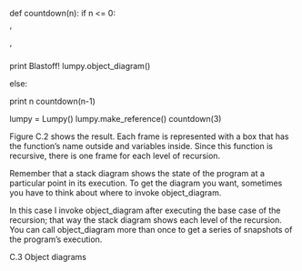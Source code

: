def countdown(n): if n <= 0:

’

’

print Blastoff! lumpy.object_diagram()

else:

print n countdown(n-1)

lumpy = Lumpy() lumpy.make_reference() countdown(3)

Figure C.2 shows the result. Each frame is represented with a box that has the function’s name outside and variables inside. Since this function is recursive, there is one frame for each level of recursion.

Remember that a stack diagram shows the state of the program at a particular point in its execution. To get the diagram you want, sometimes you have to think about where to invoke object_diagram.

In this case I invoke object_diagram after executing the base case of the recursion; that way the stack diagram shows each level of the recursion. You can call object_diagram more than once to get a series of snapshots of the program’s execution.

C.3 Object diagrams